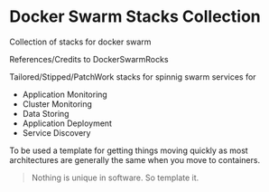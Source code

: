 # Docker Swarm Stacks Collection

Collection of stacks for docker swarm

References/Credits to DockerSwarmRocks

Tailored/Stipped/PatchWork stacks for spinnig swarm services for 
 - Application Monitoring
 - Cluster Monitoring
 - Data Storing
 - Application Deployment
 - Service Discovery


To be used a template for getting things moving quickly 
as most architectures are generally the same when you
move to containers. 

> Nothing is unique in software. So template it. 

